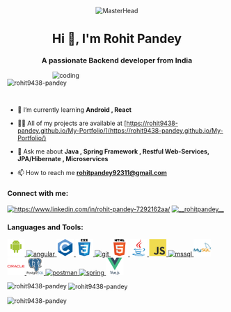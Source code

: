 <masterhead>
    <p align="center">
        <img src="https://encrypted-tbn0.gstatic.com/images?q=tbn:ANd9GcTsLZf2EmbcbNoVvD6Cak3_mg0k-h7ua1AxmQ&usqp=CAU" alt="MasterHead" width="400">
    </p>
</masterhead>




<h1 align="center">Hi 👋, I'm Rohit Pandey</h1>
<h3 align="center">A passionate Backend developer from India</h3>

<img src="https://encrypted-tbn0.gstatic.com/images?q=tbn:ANd9GcTn57ppI1BwI9zIzCtTWFeXFsc_mlfMPXeu9A&usqp=CAU" width="400" alt="coding" align="right">  

<p align="left"> <img src="https://komarev.com/ghpvc/?username=rohit9438-pandey&label=Profile%20views&color=0e75b6&style=flat" alt="rohit9438-pandey" /> </p>

<p align="left"> <a href="https://twitter.com/" target="blank"><img src="https://img.shields.io/twitter/follow/?logo=twitter&style=for-the-badge" alt="" /></a> </p>

- 🌱 I’m currently learning **Android , React**

- 👨‍💻 All of my projects are available at [https://rohit9438-pandey.github.io/My-Portfolio/](https://rohit9438-pandey.github.io/My-Portfolio/)

- 💬 Ask me about **Java , Spring Framework , Restful Web-Services, JPA/Hibernate , Microservices**

- 📫 How to reach me **rohitpandey92311@gmail.com**

<h3 align="left">Connect with me:</h3>
<p align="left">
<a href="https://linkedin.com/in/https://www.linkedin.com/in/rohit-pandey-7292162aa/" target="blank"><img align="center" src="https://raw.githubusercontent.com/rahuldkjain/github-profile-readme-generator/master/src/images/icons/Social/linked-in-alt.svg" alt="https://www.linkedin.com/in/rohit-pandey-7292162aa/" height="30" width="40" /></a>
<a href="https://instagram.com/__rohitpandey__" target="blank"><img align="center" src="https://raw.githubusercontent.com/rahuldkjain/github-profile-readme-generator/master/src/images/icons/Social/instagram.svg" alt="__rohitpandey__" height="30" width="40" /></a>
</p>

<h3 align="left">Languages and Tools:</h3>
<p align="left"> <a href="https://developer.android.com" target="_blank" rel="noreferrer"> <img src="https://raw.githubusercontent.com/devicons/devicon/master/icons/android/android-original-wordmark.svg" alt="android" width="40" height="40"/> </a> <a href="https://angular.io" target="_blank" rel="noreferrer"> <img src="https://angular.io/assets/images/logos/angular/angular.svg" alt="angular" width="40" height="40"/> </a> <a href="https://www.cprogramming.com/" target="_blank" rel="noreferrer"> <img src="https://raw.githubusercontent.com/devicons/devicon/master/icons/c/c-original.svg" alt="c" width="40" height="40"/> </a> <a href="https://www.w3schools.com/css/" target="_blank" rel="noreferrer"> <img src="https://raw.githubusercontent.com/devicons/devicon/master/icons/css3/css3-original-wordmark.svg" alt="css3" width="40" height="40"/> </a> <a href="https://git-scm.com/" target="_blank" rel="noreferrer"> <img src="https://www.vectorlogo.zone/logos/git-scm/git-scm-icon.svg" alt="git" width="40" height="40"/> </a> <a href="https://www.w3.org/html/" target="_blank" rel="noreferrer"> <img src="https://raw.githubusercontent.com/devicons/devicon/master/icons/html5/html5-original-wordmark.svg" alt="html5" width="40" height="40"/> </a> <a href="https://www.java.com" target="_blank" rel="noreferrer"> <img src="https://raw.githubusercontent.com/devicons/devicon/master/icons/java/java-original.svg" alt="java" width="40" height="40"/> </a> <a href="https://developer.mozilla.org/en-US/docs/Web/JavaScript" target="_blank" rel="noreferrer"> <img src="https://raw.githubusercontent.com/devicons/devicon/master/icons/javascript/javascript-original.svg" alt="javascript" width="40" height="40"/> </a> <a href="https://www.microsoft.com/en-us/sql-server" target="_blank" rel="noreferrer"> <img src="https://www.svgrepo.com/show/303229/microsoft-sql-server-logo.svg" alt="mssql" width="40" height="40"/> </a> <a href="https://www.mysql.com/" target="_blank" rel="noreferrer"> <img src="https://raw.githubusercontent.com/devicons/devicon/master/icons/mysql/mysql-original-wordmark.svg" alt="mysql" width="40" height="40"/> </a> <a href="https://www.oracle.com/" target="_blank" rel="noreferrer"> <img src="https://raw.githubusercontent.com/devicons/devicon/master/icons/oracle/oracle-original.svg" alt="oracle" width="40" height="40"/> </a> <a href="https://www.postgresql.org" target="_blank" rel="noreferrer"> <img src="https://raw.githubusercontent.com/devicons/devicon/master/icons/postgresql/postgresql-original-wordmark.svg" alt="postgresql" width="40" height="40"/> </a> <a href="https://postman.com" target="_blank" rel="noreferrer"> <img src="https://www.vectorlogo.zone/logos/getpostman/getpostman-icon.svg" alt="postman" width="40" height="40"/> </a> <a href="https://spring.io/" target="_blank" rel="noreferrer"> <img src="https://www.vectorlogo.zone/logos/springio/springio-icon.svg" alt="spring" width="40" height="40"/> </a> <a href="https://vuejs.org/" target="_blank" rel="noreferrer"> <img src="https://raw.githubusercontent.com/devicons/devicon/master/icons/vuejs/vuejs-original-wordmark.svg" alt="vuejs" width="40" height="40"/> </a> </p>

<p><img align="left" src="https://github-readme-stats.vercel.app/api/top-langs?username=rohit9438-pandey&show_icons=true&locale=en&layout=compact" alt="rohit9438-pandey" /></p>

<p>&nbsp;<img align="center" src="https://github-readme-stats.vercel.app/api?username=rohit9438-pandey&show_icons=true&locale=en" alt="rohit9438-pandey" /></p>

<p><img align="center" src="https://github-readme-streak-stats.herokuapp.com/?user=rohit9438-pandey&" alt="rohit9438-pandey" /></p>

